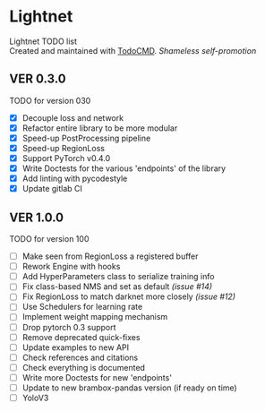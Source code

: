 # Lightnet
Lightnet TODO list  
Created and maintained with [TodoCMD](https://github.com/0phoff/TodoCMD). _Shameless self-promotion_

## VER 0.3.0
TODO for version 030
  - [X] Decouple loss and network
  - [X] Refactor entire library to be more modular
  - [X] Speed-up PostProcessing pipeline
  - [X] Speed-up RegionLoss
  - [X] Support PyTorch v0.4.0
  - [X] Write Doctests for the various 'endpoints' of the library
  - [X] Add linting with pycodestyle
  - [X] Update gitlab CI

## VER 1.0.0
TODO for version 100
  - [ ] Make seen from RegionLoss a registered buffer
  - [ ] Rework Engine with hooks
  - [ ] Add HyperParameters class to serialize training info
  - [ ] Fix class-based NMS and set as default _(issue #14)_
  - [ ] Fix RegionLoss to match darknet more closely _(issue #12)_
  - [ ] Use Schedulers for learning rate
  - [ ] Implement weight mapping mechanism
  - [ ] Drop pytorch 0.3 support
  - [ ] Remove deprecated quick-fixes
  - [ ] Update examples to new API
  - [ ] Check references and citations
  - [ ] Check everything is documented
  - [ ] Write more Doctests for new 'endpoints'
  - [ ] Update to new brambox-pandas version (if ready on time)
  - [ ] YoloV3
